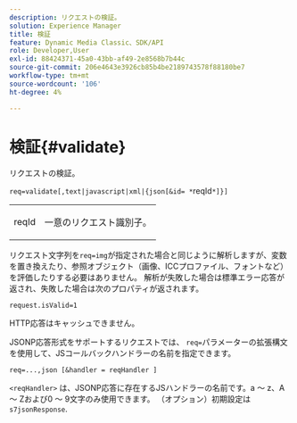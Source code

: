 ```yaml
---
description: リクエストの検証。
solution: Experience Manager
title: 検証
feature: Dynamic Media Classic、SDK/API
role: Developer,User
exl-id: 88424371-45a0-43bb-af49-2e8568b7b44c
source-git-commit: 206e4643e3926cb85b4be2189743578f88180be7
workflow-type: tm+mt
source-wordcount: '106'
ht-degree: 4%

---
```


# 検証{#validate}

リクエストの検証。

`req=validate[,text|javascript|xml|{json[&id= *`reqId`*]}]`

<table id="simpletable_F214CDA7580A46C0B5CF14CF13AA9B0A"> 
 <tr class="strow"> 
  <td class="stentry"> <p><span class="codeph"><span class="varname"> reqId</span> </span> </p> </td> 
  <td class="stentry"> <p>一意のリクエスト識別子。 </p></td> 
 </tr> 
</table>

リクエスト文字列を`req=img`が指定された場合と同じように解析しますが、変数を置き換えたり、参照オブジェクト（画像、ICCプロファイル、フォントなど）を評価したりする必要はありません。 解析が失敗した場合は標準エラー応答が返され、失敗した場合は次のプロパティが返されます。

`request.isValid=1`

HTTP応答はキャッシュできません。

JSONP応答形式をサポートするリクエストでは、 `req=`パラメーターの拡張構文を使用して、JSコールバックハンドラーの名前を指定できます。

`req=...,json [&handler = reqHandler ]`

`<reqHandler>` は、JSONP応答に存在するJSハンドラーの名前です。a ～ z、A ～ Zおよび0 ～ 9文字のみ使用できます。 （オプション）初期設定は `s7jsonResponse`.
